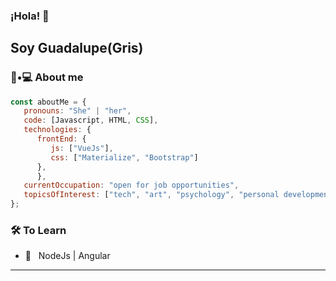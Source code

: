 ### ¡Hola! 👋<h2> Soy Guadalupe(Gris)</h2>

<h3> 🐰•💻 About me </h3>



```javascript
const aboutMe = {
   pronouns: "She" | "her",
   code: [Javascript, HTML, CSS],
   technologies: {
      frontEnd: {
         js: ["VueJs"],
         css: ["Materialize", "Bootstrap"]
      },
      },
   currentOccupation: "open for job opportunities",
   topicsOfInterest: ["tech", "art", "psychology", "personal development"]
};
```

<h3>🛠 To Learn</h3>

- 🔧 &nbsp; NodeJs | Angular

<hr>
